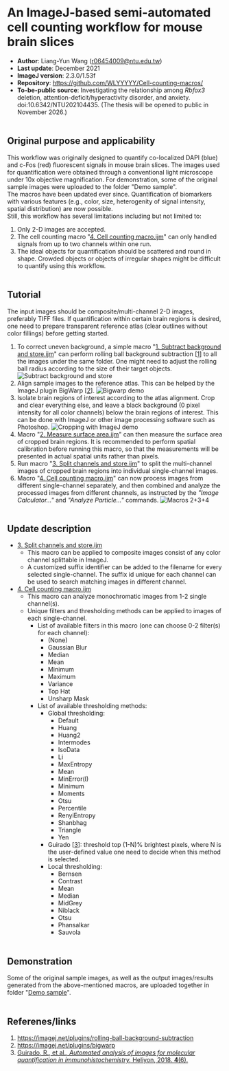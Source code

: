 # An ImageJ-based semi-automated cell counting workflow for mouse brain slices
* __Author__: Liang-Yun Wang (r06454009@ntu.edu.tw)
* __Last update__: December 2021
* __ImageJ version__: 2.3.0/1.53f
* __Repository__: https://github.com/WLYYYYY/Cell-counting-macros/
* __To-be-public source__:  Investigating the relationship among *Rbfox3* deletion, attention-deficit/hyperactivity disorder, and anxiety. doi:10.6342/NTU202104435.
  (The thesis will be opened to public in November 2026.)<br><br>

## Original purpose and applicability
This workflow was originally designed to quantify co-localized DAPI (blue) and c-Fos (red) fluorescent signals in mouse brain slices. The images used for quantification were obtained through a conventional light microscope under 10x objective magnification.  For demonstration, some of the original sample images were uploaded to the folder "Demo sample". <br>
The macros have been updated ever since. 
Quantification of biomarkers with various features (e.g., color, size, heterogenity of signal intensity, spatial distribution) are now possible. <br>
Still, this workflow has several limitations including but not limited to:
1. Only 2-D images are accepted.
2. The cell counting macro "[4. Cell counting macro.ijm](https://github.com/WLYYYYY/Cell-counting-macros/blob/main/IJM%20Macros/4.%20Cell%20counting%20macro.ijm "4. Cell counting macro.ijm")" can only handled signals from up to two channels within one run. 
3.  The ideal objects for quantification should be scattered and round in shape. Crowded objects or objects of irregular shapes might be difficult to quantify using this workflow. 
<br><br>

## Tutorial
The input images should be composite/multi-channel 2-D images, preferably TIFF files. If quantification within certain brain regions is desired, one need to prepare transparent reference atlas (clear outlines without color fillings) before getting started.
1. To correct uneven background, a simple macro "[1. Subtract background and store.ijm](https://github.com/WLYYYYY/Cell-counting-macros/blob/main/IJM%20Macros/1.%20Subtract%20background%20and%20store.ijm "1. Subtract background and store.ijm")" can perform rolling ball background subtraction [[1](https://imagej.net/plugins/rolling-ball-background-subtraction)] to all the images under the same folder. One might need to adjust the rolling ball radius according to the size of their target objects.
![Subtract background and store](/../main/Images/1.%20Subtract%20background%20and%20store.png)
2. Align sample images to the reference atlas. This can be helped by the ImageJ plugin BigWarp [[2](https://imagej.net/plugins/bigwarp)].
![Bigwarp demo](/../main/Images/2.%20BigWarp.png?raw=true)
3. Isolate brain regions of interest according to the atlas alignment. Crop and clear everything else, and leave a black background (0 pixel intensity for all color channels) below the brain regions of interest. This can be done with ImageJ or other image processing software such as Photoshop.
![Cropping with ImageJ demo](/../main/Images/3.%20Cropping%20and%20clear%20outside.png)
4. Macro "[2. Measure surface area.ijm](https://github.com/WLYYYYY/Cell-counting-macros/blob/main/IJM%20Macros/2.%20Measure%20surface%20area.ijm "2. Measure surface area.ijm")" can then measure the surface area of cropped brain regions. It is recommended to perform spatial calibration before running this macro, so that the measurements will be presented in actual spatial units rather than pixels.
5. Run macro "[3. Split channels and store.ijm](https://github.com/WLYYYYY/Cell-counting-macros/blob/main/IJM%20Macros/3.%20Split%20channels%20and%20store.ijm "3. Split channels and store.ijm")" to split the multi-channel images of cropped brain regions into individual single-channel images.
6. Macro "[4. Cell counting macro.ijm](https://github.com/WLYYYYY/Cell-counting-macros/blob/main/IJM%20Macros/4.%20Cell%20counting%20macro.ijm "4. Cell counting macro.ijm")" can now process images from different single-channel separately, and then combined and analyze the processed images from different channels, as instructed by the *"Image Calculator..."* and *"Analyze Particle..."* commands.
![Macros 2+3+4](/../main/Images/4.%20Macros%202%203%204.png)
<br><br>
## Update description
* [3. Split channels and store.ijm](https://github.com/WLYYYYY/Cell-counting-macros/blob/main/IJM%20Macros/3.%20Split%20channels%20and%20store.ijm "3. Split channels and store.ijm")
	* This macro can be applied to composite images consist of any color channel splittable in ImageJ.
	* A customized suffix identifier can be added to the filename for every selected single-channel. The suffix id unique for each channel can be used to search matching images in different channel.
* [4. Cell counting macro.ijm](https://github.com/WLYYYYY/Cell-counting-macros/blob/main/IJM%20Macros/4.%20Cell%20counting%20macro.ijm "4. Cell counting macro.ijm")
	* This macro can analyze monochromatic images from 1-2 single channel(s).
	* Unique filters and thresholding methods can be applied to images of each single-channel. 
		* List of available filters in this macro (one can choose 0-2 filter(s) for each channel): 
			* (None)
			* Gaussian Blur
			* Median
			* Mean
			* Minimum
			* Maximum
			* Variance
			* Top Hat
			* Unsharp Mask
		* List of available thresholding methods:
			* Global thresholding:
				* Default
				* Huang
				* Huang2
				* Intermodes
				* IsoData
				* Li
				* MaxEntropy
				* Mean
				* MinError(I)
				* Minimum
				* Moments
				* Otsu
				* Percentile
				* RenyiEntropy
				* Shanbhag
				* Triangle
				* Yen
			* Guirado [[3](https://www.sciencedirect.com/science/article/pii/S2405844018310508)]: threshold top (1-N)% brightest pixels, where N is the user-defined value one need to decide when this method is selected.
			* Local thresholding:
				* Bernsen
				* Contrast
				* Mean 
				* Median
				* MidGrey
				* Niblack
				* Otsu
				* Phansalkar
				* Sauvola
<br><br>
## Demonstration
Some of the original sample images, as well as the output images/results generated from the above-mentioned macros, are uploaded together in folder "[Demo sample](../tree/main/Demo%20sample "Demo sample")". 
<br><br>
## Referenes/links
1. https://imagej.net/plugins/rolling-ball-background-subtraction
2. https://imagej.net/plugins/bigwarp
3. [Guirado, R., et al., _Automated analysis of images for molecular quantification in immunohistochemistry._ Heliyon, 2018. **4**(6).](https://www.sciencedirect.com/science/article/pii/S2405844018310508)
